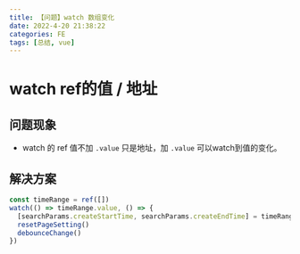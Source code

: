 ```yaml
---
title: 【问题】watch 数组变化
date: 2022-4-20 21:38:22
categories: FE
tags: [总结, vue]
---
```


# watch ref的值 / 地址
## 问题现象
- watch 的 ref 值不加 `.value` 只是地址，加 `.value` 可以watch到值的变化。

## 解决方案
```js
const timeRange = ref([])
watch(() => timeRange.value, () => {
  [searchParams.createStartTime, searchParams.createEndTime] = timeRange.value
  resetPageSetting()
  debounceChange()
})
```